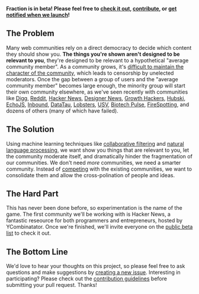 **Fraction is in beta! Please feel free to [check it out](http://beta.fraction.io/), [contribute](http://code.fraction.io/), or [get notified when we launch](http://eepurl.com/PS9SD)!**

## The Problem
Many web communities rely on a direct democracy to decide which content they should show you. **The things you're shown aren't designed to be relevant to you**, they're designed to be relevant to a hypothetical "average community member". As a community grows, it's [difficult to maintain the character of the community](http://www.paulgraham.com/hackernews.html), which leads to censorship by unelected moderators. Once the gap between a group of users and the "average community member" becomes large enough, the minority group will start their own community elsewhere, as we've seen recently with communities like [Digg](http://digg.com), [Reddit](http://reddit.com), [Hacker News](https://news.ycombinator.com/), [Designer News](http://news.ycombinator.com), [Growth Hackers](http://growthhackers.com/), [Hubski](http://hubski.com/), [EchoJS](http://www.echojs.com/), [Inbound](http://inbound.org/), [DataTau](http://www.datatau.com/), [Lobsters](https://lobste.rs/), [USV](http://www.usv.com/), [Biotech Pulse](http://news.harlembiospace.com/), [FireSpotting](http://firespotting.com/), and dozens of others (many of which have failed).

## The Solution
Using machine learning techniques like [collaborative filtering](https://en.wikipedia.org/wiki/Collaborative_filtering) and [natural language processing](https://en.wikipedia.org/wiki/Natural_language_processing), we want show you things that are relevant to you, let the community moderate itself, and dramatically hinder the fragmentation of our communities. We don't need *more* communities, we need a smarter community. Instead of [competing](https://xkcd.com/927/) with the existing communities, we want to consolidate them and allow the cross-polination of people and ideas.

## The Hard Part
This has never been done before, so experimentation is the name of the game. The first community we'll be working with is Hacker News, a fantastic reseource for both programmers and entrepreneurs, hosted by YCombinatator. Once we're finished, we'll invite everyone on the [public beta list](http://eepurl.com/PS9SD) to check it out.

## The Bottom Line
We'd love to hear your thoughts on this project, so please feel free to ask questions and make suggestions by [creating a new issue](https://github.com/fraction/fraction/issues/new). Interesting in participating? Please check out the [contribution guidelines](https://github.com/fraction/fraction/blob/master/CONTRIBUTING.md) before submitting your pull request. Thanks!
